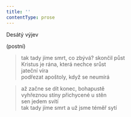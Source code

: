 ```yaml
---
title: ''
contentType: prose
---
```


Desátý výjev

(postní)

> tak tady jíme smrt, co zbývá? skončil půst  
> Kristus je rána, která nechce srůst  
> jateční víra  
> podřezat apoštoly, když se neumírá

> až začne se dít konec, bohapustě  
> vyhřeznou stíny přichycené u stěn  
> sen jedem svítí  
> tak tady jíme smrt a už jsme téměř sytí
